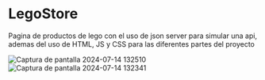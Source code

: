 # LegoStore
Pagina de productos de lego con el uso de json server para simular una api, ademas del uso de HTML, JS y CSS para las diferentes partes del proyecto

![Captura de pantalla 2024-07-14 132510](https://github.com/user-attachments/assets/63a5948c-c365-4e3f-922e-a5c15ffb6f91)
![Captura de pantalla 2024-07-14 132341](https://github.com/user-attachments/assets/2e011a1f-bbe7-4312-ad63-56efcaa898a1)
